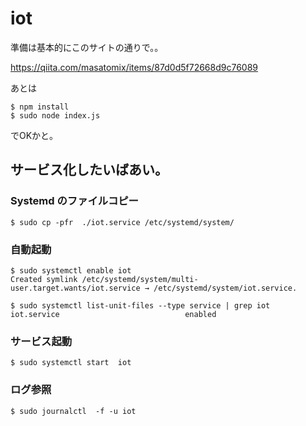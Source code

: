 # iot

準備は基本的にこのサイトの通りで。。

https://qiita.com/masatomix/items/87d0d5f72668d9c76089

あとは

```
$ npm install
$ sudo node index.js
```

でOKかと。



## サービス化したいばあい。

### Systemd のファイルコピー

```
$ sudo cp -pfr  ./iot.service /etc/systemd/system/
```


### 自動起動

```
$ sudo systemctl enable iot
Created symlink /etc/systemd/system/multi-user.target.wants/iot.service → /etc/systemd/system/iot.service.

$ sudo systemctl list-unit-files --type service | grep iot
iot.service                            enabled
```

### サービス起動


```
$ sudo systemctl start  iot

```

### ログ参照


```
$ sudo journalctl  -f -u iot
```
